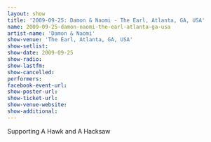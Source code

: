 ```yaml
---
layout: show
title: '2009-09-25: Damon & Naomi - The Earl, Atlanta, GA, USA'
name: 2009-09-25-damon-naomi-the-earl-atlanta-ga-usa
artist-name: 'Damon & Naomi'
show-venue: 'The Earl, Atlanta, GA, USA'
show-setlist: 
show-date: 2009-09-25
show-radio: 
show-lastfm: 
show-cancelled: 
performers: 
facebook-event-url: 
show-poster-url: 
show-ticket-url: 
show-venue-website: 
show-additional: 
---
```


Supporting A Hawk and A Hacksaw